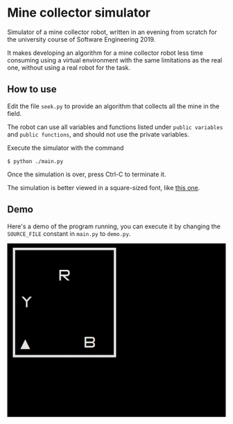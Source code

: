 # Mine collector simulator

Simulator of a mine collector robot, written in an evening from scratch for the university course of Software Engineering 2019.

It makes developing an algorithm for a mine collector robot less time consuming using a virtual environment with the same limitations as the real one, without using a real robot for the task.

## How to use

Edit the file `seek.py` to provide an algorithm that collects all the mine in the field.

The robot can use all variables and functions listed under `public variables` and `public functions`, and should not use the private variables.

Execute the simulator with the command

```
$ python ./main.py
```

Once the simulation is over, press Ctrl-C to terminate it.

The simulation is better viewed in a square-sized font, like [this one](http://strlen.com/square).

## Demo

Here's a demo of the program running, you can execute it by changing the `SOURCE_FILE` constant in `main.py` to `demo.py`.

![](demo.gif)